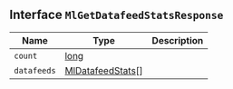 ## Interface `MlGetDatafeedStatsResponse`

| Name | Type | Description |
| - | - | - |
| `count` | [long](./long.md) | &nbsp; |
| `datafeeds` | [MlDatafeedStats](./MlDatafeedStats.md)[] | &nbsp; |
